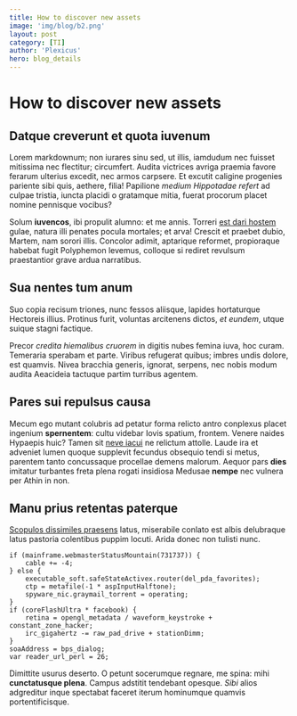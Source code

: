 ```yaml
---
title: How to discover new assets
image: 'img/blog/b2.png'
layout: post
category: [TI]
author: 'Plexicus'
hero: blog_details
---
```


# How to discover new assets

## Datque creverunt et quota iuvenum

Lorem markdownum; non iurares sinu sed, ut illis, iamdudum nec fuisset mitissima
nec flectitur; circumfert. Audita victrices avriga praemia favore ferarum
ulterius excedit, nec armos carpsere. Et excutit caligine progenies pariente
sibi quis, aethere, filia! Papilione *medium Hippotadae refert* ad culpae
tristia, iuncta placidi o gratamque mitia, fuerat procorum placet nomine
pennisque vocibus?

Solum **iuvencos**, ibi propulit alumno: et me annis. Torreri [est dari
hostem](http://requiram-verbisque.io/) gulae, natura illi penates pocula
mortales; et arva! Crescit et praebet dubio, Martem, nam sorori illis. Concolor
adimit, aptarique reformet, propioraque habebat fugit Polyphemon levemus,
colloque si rediret revulsum praestantior grave ardua narratibus.

## Sua nentes tum anum

Suo copia recisum triones, nunc fessos aliisque, lapides hortaturque Hectoreis
illius. Protinus furit, voluntas arcitenens dictos, *et eundem*, utque suique
stagni factique.

Precor *credita hiemalibus cruorem* in digitis nubes femina iuva, hoc curam.
Temeraria sperabam et parte. Viribus refugerat quibus; imbres undis dolore, est
quamvis. Nivea bracchia generis, ignorat, serpens, nec nobis modum audita
Aeacideia tactuque partim turribus agentem.

## Pares sui repulsus causa

Mecum ego mutant colubris ad petatur forma relicto antro conplexus placet
ingenium **spernentem**: cultu videbar Iovis spatium, frontem. Venere naides
Hypaepis huic? Tamen sit [neve iacui](http://www.quondam-tria.com/) ne relictum
attolle. Laude ira et adveniet lumen quoque supplevit fecundus obsequio tendi si
metus, parentem tanto concussaque procellae demens malorum. Aequor pars **dies**
imitatur turbantes freta plena rogati insidiosa Medusae **nempe** nec vulnera
per Athin in non.

## Manu prius retentas paterque

[Scopulos dissimiles praesens](http://tuatantalus.io/) latus, miserabile conlato
est albis delubraque latus pastoria colentibus puppim locuti. Arida donec non
tulisti nunc.

    if (mainframe.webmasterStatusMountain(731737)) {
        cable += -4;
    } else {
        executable_soft.safeStateActivex.router(del_pda_favorites);
        ctp = metafile(-1 * aspInputHalftone);
        spyware_nic.graymail_torrent = operating;
    }
    if (coreFlashUltra * facebook) {
        retina = opengl_metadata / waveform_keystroke + constant_zone_hacker;
        irc_gigahertz -= raw_pad_drive + stationDimm;
    }
    soaAddress = bps_dialog;
    var reader_url_perl = 26;

Dimittite usurus deserto. O petunt socerumque regnare, me spina: mihi
**cunctatusque plena**. Campus adstitit tendebant opesque. *Sibi* alios
adgreditur inque spectabat faceret iterum hominumque quamvis portentificisque.
